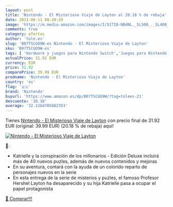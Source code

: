```yaml
---
layout: post
title: 'Nintendo - El Misterioso Viaje de Layton al 20.18 % de rebaja'
date: 2021-06-11 08:20:29
image: 'https://m.media-amazon.com/images/I/51TI0-NBdNL._SL500_._SL400_.jpg'
comments: true
category: ofertas
author: 'tole.es'
slug: 'B07TSCGD9W-es Nintendo - El Misterioso Viaje de Layton'
sku: 'B07TSCGD9W-es'
tags: [ 'Hardware y juegos para Nintendo Switch','Juegos para Nintendo Switch','Videojuegos','nintendo', ]
actualPrice: 31.92 EUR
currency: EUR
price: 31.92
comparePrice: 39.99 EUR
prodname: 'Nintendo - El Misterioso Viaje de Layton'
country: 'es'
flag: '🇪🇸'
brand: 'Nintendo'
buyurl: 'https://www.amazon.es/dp/B07TSCGD9W/?tag=tolees-21'
descuento: '20.18'
average: '32.1264705882353'
---
```


Tienes [Nintendo - El Misterioso Viaje de Layton](https://www.amazon.es/dp/B07TSCGD9W/?tag=tolees-21) con precio final de  31.92 EUR (original: 39.99 EUR) (20.18 %  de rebaja) aqui!

[![Nintendo - El Misterioso Viaje de Layton](https://m.media-amazon.com/images/I/51TI0-NBdNL._SL500_._SL400_.jpg)](https://www.amazon.es/dp/B07TSCGD9W/?tag=tolees-21)

🔎:

- Katrielle y la conspiración de los millonarios - Edición Deluxe incluirá más de 40 nuevos puzles, además de nuevos contenidos y mejoras
- En su aventura, contará con la ayuda de un colorido reparto de personajes nuevos en la serie
- En esta entrega de la serie de misterios y puzles, el famoso Profesor Hershel Layton ha desaparecido y su hija Katrielle pasa a ocupar el papel protagonista

[🛒 Comprar!!!](https://www.amazon.es/dp/B07TSCGD9W/?tag=tolees-21)
